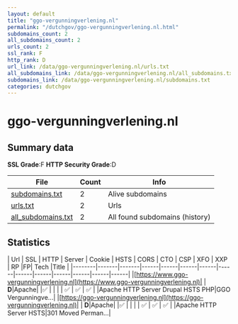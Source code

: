 ```yaml
---
layout: default
title: "ggo-vergunningverlening.nl"
permalink: "/dutchgov/ggo-vergunningverlening.nl.html"
subdomains_count: 2
all_subdomains_count: 2
urls_count: 2
ssl_rank: F
http_rank: D
url_link: /data/ggo-vergunningverlening.nl/urls.txt
all_subdomains_link: /data/ggo-vergunningverlening.nl/all_subdomains.txt
subdomains_link: /data/ggo-vergunningverlening.nl/subdomains.txt
categories: dutchgov
---
```



# ggo-vergunningverlening.nl
## Summary data


**SSL Grade**:F
**HTTP Security Grade**:D


| File       | Count | Info |
|------------|-------|------|
|[subdomains.txt](/data/ggo-vergunningverlening.nl/subdomains.txt)|2|Alive subdomains|
|[urls.txt](/data/ggo-vergunningverlening.nl/urls.txt)|2|Urls|
|[all_subdomains.txt](/data/ggo-vergunningverlening.nl/all_subdomains.txt)|2|All found subdomains (history)|


## Statistics


| Url | SSL | HTTP | Server | Cookie | HSTS | CORS | CTO | CSP | XFO | XXP | RP |FP| Tech |Title |
|--------|-------|-------|------|------|------|------|------|------|------|------|------|------|------|
|[https://www.ggo-vergunningverlening.nl](https://www.ggo-vergunningverlening.nl)| | **D**|Apache| |:white_check_mark: | | | | :white_check_mark: | :white_check_mark: | :white_check_mark: | |Apache HTTP Server Drupal HSTS PHP|GGO Vergunningve...|
|[https://ggo-vergunningverlening.nl](https://ggo-vergunningverlening.nl)| | **D**|Apache| |:white_check_mark: | | | | :white_check_mark: | :white_check_mark: | :white_check_mark: | |Apache HTTP Server HSTS|301 Moved Perman...|